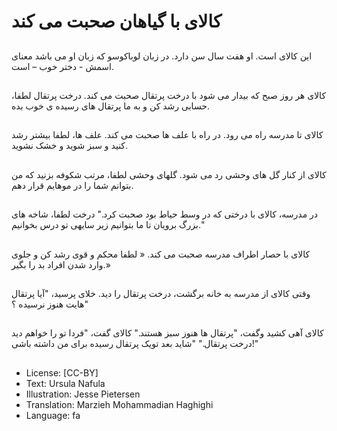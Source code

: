 # کالای  با گیاهان صحبت می کند

##
این کالای  است. او هفت سال سن دارد. در زبان لوباکوسو که زبان او می باشد معنای اسمش - دختر خوب – است.

##
کالای  هر روز صبح که بیدار می شود با درخت پرتقال صحبت می کند. درخت پرتقال لطفا، حسابی رشد کن و به ما پرتقال های رسیده ی خوب بده.

##
کالای  تا مدرسه راه می رود. در راه با علف ها صحبت می کند. علف ها، لطفا بیشتر رشد کنید و سبز شوید و خشک نشوید.

##
کالای  از کنار گل های وحشی رد می شود. گلهای وحشی لطفا، مرتب شکوفه بزنید که من بتوانم شما را در موهایم قرار دهم.

##
در مدرسه، کالای  با درختی که در وسط حیاط بود صحبت کرد." درخت لطفا، شاخه های بزرگ برویان تا ما بتوانیم زیر سایهی تو درس بخوانیم."

##
کالای  با حصار اطراف مدرسه صحبت می کند. « لطفا محکم و قوی رشد کن و جلوی وارد شدن افراد بد را بگیر.»

##
وقتی کالای  از مدرسه به خانه برگشت، درخت پرتقال را دید. خلای پرسید، "آیا پرتقال هایت هنوز نرسیده ؟"

##
کالای  آهی کشید وگفت، "پرتقال ها هنوز سبز هستند." کالای  گفت، "فردا تو را خواهم دید درخت پرتقال." "شاید بعد تویک پرتقال رسیده برای من داشته باشی!"

##
* License: [CC-BY]
* Text: Ursula Nafula
* Illustration: Jesse Pietersen
* Translation: Marzieh Mohammadian Haghighi
* Language: fa
